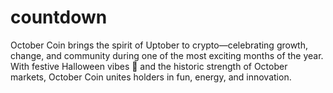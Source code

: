 # countdown
October Coin brings the spirit of Uptober to crypto—celebrating growth, change, and community during one of the most exciting months of the year. With festive Halloween vibes 🎃 and the historic strength of October markets, October Coin unites holders in fun, energy, and innovation.
